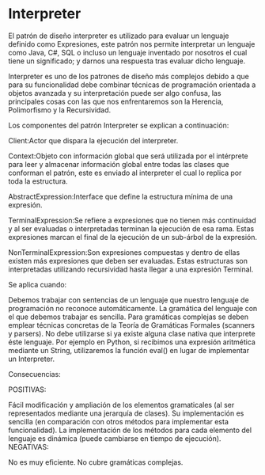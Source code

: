 # Interpreter

El patrón de diseño interpreter es utilizado para evaluar un lenguaje definido como Expresiones, este patrón nos permite interpretar un lenguaje como Java, C#, SQL o incluso un lenguaje inventado por nosotros el cual tiene un significado; y darnos una respuesta tras evaluar dicho lenguaje.

Interpreter es uno de los patrones de diseño más complejos debido a que para su funcionalidad debe combinar técnicas de programación orientada a objetos avanzada y su interpretación puede ser algo confusa, las principales cosas con las que nos enfrentaremos son la Herencia, Polimorfismo y la Recursividad.

Los componentes del patrón Interpreter se explican a continuación:

Client:Actor que dispara la ejecución del interpreter.

Context:Objeto con información global que será utilizada por el intérprete para leer y almacenar información global entre todas las clases que conforman el patrón, este es enviado al interpreter el cual lo replica por toda la estructura.

AbstractExpression:Interface que define la estructura mínima de una expresión.

TerminalExpression:Se refiere a expresiones que no tienen más continuidad y al ser evaluadas o interpretadas terminan la ejecución de esa rama. Estas expresiones marcan el final de la ejecución de un sub-árbol de la expresión.

NonTerminalExpression:Son expresiones compuestas y dentro de ellas existen más expresiones que deben ser evaluadas. Estas estructuras son interpretadas utilizando recursividad hasta llegar a una expresión Terminal.

Se aplica cuando:

Debemos trabajar con sentencias de un lenguaje que nuestro lenguaje de programación no reconoce automáticamente.
La gramática del lenguaje con el que debemos trabajar es sencilla. Para gramáticas complejas se deben emplear técnicas concretas de la Teoría de Gramáticas Formales (scanners y parsers).
No debe utilizarse si ya existe alguna clase nativa que interprete éste lenguaje. Por ejemplo en Python, si recibimos una expresión aritmética mediante un String, utilizaremos la función eval() en lugar de implementar un Interpreter.

Consecuencias:

POSITIVAS:

Fácil modificación y ampliación de los elementos gramaticales (al ser representados mediante una jerarquía de clases).
Su implementación es sencilla (en comparación con otros métodos para implementar esta funcionalidad).
La implementación de los métodos para cada elemento del lenguaje es dinámica (puede cambiarse en tiempo de ejecución).
NEGATIVAS:

No es muy eficiente.
No cubre gramáticas complejas.
